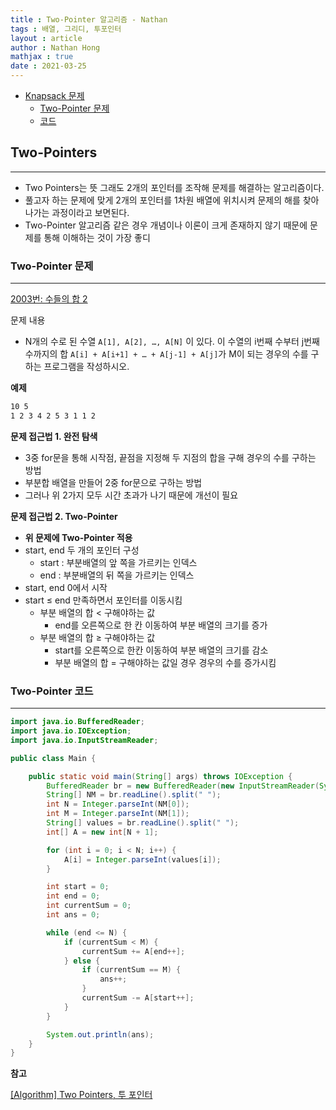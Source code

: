 ```yaml
---
title : Two-Pointer 알고리즘 - Nathan
tags : 배열, 그리디, 투포인터
layout : article
author : Nathan Hong
mathjax : true
date : 2021-03-25
---
```



- [Knapsack 문제](#Two-Pointers)
  - [Two-Pointer 문제](#Two-Pointer-문제)
  - [코드](#Two-Pointer-코드)
  

## Two-Pointers

---

- Two Pointers는 뜻 그래도 2개의 포인터를 조작해 문제를 해결하는 알고리즘이다.
- 풀고자 하는 문제에 맞게 2개의 포인터를 1차원 배열에 위치시켜 문제의 해를 찾아나가는 과정이라고 보면된다.
- Two-Pointer 알고리즘 같은 경우 개념이나 이론이 크게 존재하지 않기 때문에 문제를 통해 이해하는 것이 가장 좋디

### Two-Pointer 문제

---

[2003번: 수들의 합 2](https://www.acmicpc.net/problem/2003)

문제 내용

- N개의 수로 된 수열 `A[1], A[2], …, A[N]` 이 있다. 이 수열의 i번째 수부터 j번째 수까지의 합 `A[i] + A[i+1] + … + A[j-1] + A[j]`가 M이 되는 경우의 수를 구하는 프로그램을 작성하시오.

**예제**

```xml
10 5
1 2 3 4 2 5 3 1 1 2
```

**문제 접근법  1. 완전 탐색**

- 3중 for문을 통해 시작점, 끝점을 지정해 두 지점의 합을 구해 경우의 수를 구하는 방법
- 부분합 배열을 만들어 2중 for문으로 구하는 방법
- 그러나 위 2가지 모두 시간 초과가 나기 때문에 개선이 필요

**문제 접근법 2. Two-Pointer**

- **위 문제에 Two-Pointer 적용**
- start, end  두 개의 포인터 구성
    - start : 부분배열의 앞 쪽을 가르키는 인덱스
    - end : 부분배열의 뒤 쪽을 가르키는 인덱스
- start, end 0에서 시작
- start ≤ end 만족하면서 포인터를 이동시킴
    - 부분 배열의 합 < 구해야하는 값
        - end를 오른쪽으로 한 칸 이동하여 부분 배열의 크기를 증가
    - 부분 배열의 합 ≥ 구해야하는 값
        - start를 오른쪽으로 한칸 이동하여 부분 배열의 크기를 감소
        - 부분 배열의 합 = 구해야하는 값일 경우 경우의 수를 증가시킴

### Two-Pointer 코드

---

```java
import java.io.BufferedReader;
import java.io.IOException;
import java.io.InputStreamReader;

public class Main {

    public static void main(String[] args) throws IOException {
        BufferedReader br = new BufferedReader(new InputStreamReader(System.in));
        String[] NM = br.readLine().split(" ");
        int N = Integer.parseInt(NM[0]);
        int M = Integer.parseInt(NM[1]);
        String[] values = br.readLine().split(" ");
        int[] A = new int[N + 1];

        for (int i = 0; i < N; i++) {
            A[i] = Integer.parseInt(values[i]);
        }

        int start = 0;
        int end = 0;
        int currentSum = 0;
        int ans = 0;

        while (end <= N) {
            if (currentSum < M) {
                currentSum += A[end++];
            } else {
                if (currentSum == M) {
                    ans++;
                }
                currentSum -= A[start++];
            }
        }

        System.out.println(ans);
    }
}
```

**참고**

[[Algorithm] Two Pointers, 투 포인터](https://ssungkang.tistory.com/entry/Algorithm-Two-Pointers-%ED%88%AC-%ED%8F%AC%EC%9D%B8%ED%84%B0)